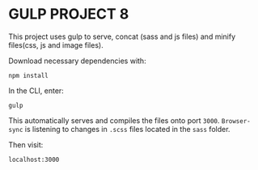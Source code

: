 # GULP PROJECT 8

This project uses gulp to serve, concat (sass and js files) and minify files(css, js and image files).

Download necessary dependencies with:
```
npm install 
```
In the CLI, enter:
```
gulp
```
This automatically serves and compiles the files onto port `3000`. `Browser-sync` is listening to changes in `.scss` files located in the `sass` folder.

Then visit:
```
localhost:3000
```
